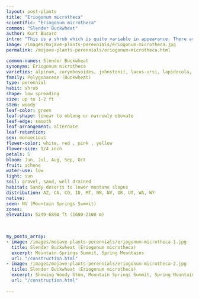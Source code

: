 ```yaml
---
layout: post-plants
title: "Eriogonum microtheca"
scientific: "Eriogonum microtheca"
common: "Slender Buckwheat"
author: Kurt Buzard
intro: "This is a shrub which is quite variable in appearance. There are many varieties, some of which are isolated to small geographical distributions. It may be a low clumping plant or a sprawling shrub to 4 ft (1.5 m) in height and width. Scraggly, woody perennial with a few, leafy stems and a much-branched inflorescence with tiny, terminal flower clusters. Leaves alternate, linear to oblong or narrowly obovate, 0.5-1.5 inch (1-3 cm) long, narrowed gradually to a short petiole, gray-woolly beneath and greenish but with some hairs above, crowded along the lower half of the stem. The upper portion of the plant makes up its inflorescence, which often has a flat top. The tiny clustered flowers are white to yellow or sometimes pinkish."
image: /images/mojave-plants-perennials/eriogonum-microtheca.jpg
permalink: /mojave-plants-perennials/eriogonum-microtheca.html

common-names: Slender Buckwheat
synonyms: Eriogonum microtheca
varieties: alpinum, corymbosoides, johnstonii, lacus-ursi, lapidocola, schoolcraftii, simpsonii
family: Polygonaceae (Buckwheat)
type: perennial
habit: shrub
shape: low spreading
size: up to 1-2 ft
stem: woody
leaf-color: green
leaf-shape: linear to oblong or narrowly obovate
leaf-edge: smooth
leaf-arrangement: alternate
leaf-retention: 
sex: monoecious
flower-color: white, red , pink , yellow
flower-size: 1/4 inch
petals: 5
bloom: Jun, Jul, Aug, Sep, Oct
fruit: achene
water-use: low
light: sun
soil: gravel, sand, well drained
habitat: Sandy deserts to lower montane slopes
distribution: AZ, CA, CO, ID, MT, NM, NV, OR, UT, WA, WY
native: 
seen: NV (Mountain Springs Summit)
zones: 
elevation: 5249-6890 ft (1600-2100 m)
 
   

my_posts_array:
- image: /images/mojave-plants-perennials/eriogonum-microtheca-1.jpg
  title: Slender Buckwheat (Eriogonum microtheca)
  excerpt: Mountain Springs Summit, Spring Mountains
  url: "/construction.html"
- image: /images/mojave-plants-perennials/eriogonum-microtheca-2.jpg
  title: Slender Buckwheat (Eriogonum microtheca)
  excerpt: Showing Woody Stem, Mountain Springs Summit, Spring Mountains
  url: "/construction.html"
 
---
```

  
  
 <p></p>
  